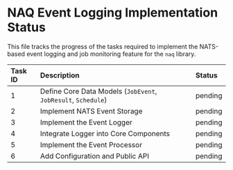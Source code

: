 # NAQ Event Logging Implementation Status

This file tracks the progress of the tasks required to implement the NATS-based event logging and job monitoring feature for the `naq` library.

| Task ID | Description                               | Status  |
| :------ | :---------------------------------------- | :------ |
| 1       | Define Core Data Models (`JobEvent`, `JobResult`, `Schedule`) | pending |
| 2       | Implement NATS Event Storage              | pending |
| 3       | Implement the Event Logger                | pending |
| 4       | Integrate Logger into Core Components     | pending |
| 5       | Implement the Event Processor             | pending |
| 6       | Add Configuration and Public API          | pending |